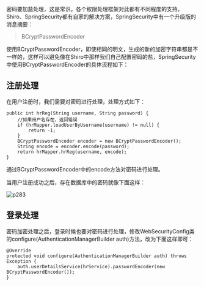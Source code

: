 密码要加盐处理，这是常识。各个权限处理框架对此都有不同程度的支持，Shiro、SpringSecurity都有自家的解决方案，SpringSecurity中有一个升级版的消息摘要：  

>BCryptPasswordEncoder  

使用BCryptPasswordEncoder，即使相同的明文，生成的新的加密字符串都是不一样的，这样可以避免像在Shiro中那样我们自己配置密码的盐，SpringSecurity中使用BCryptPasswordEncoder的具体流程如下：  

## 注册处理

在用户注册时，我们需要对密码进行处理，处理方式如下：  

```
public int hrReg(String username, String password) {
    //如果用户名存在，返回错误
    if (hrMapper.loadUserByUsername(username) != null) {
        return -1;
    }
    BCryptPasswordEncoder encoder = new BCryptPasswordEncoder();
    String encode = encoder.encode(password);
    return hrMapper.hrReg(username, encode);
}
```  

通过BCryptPasswordEncoder中的encode方法对密码进行处理。  

当用户注册成功之后，存在数据库中的密码就像下面这样：  

![p283](https://raw.githubusercontent.com/wiki/lenve/vhr/doc/p283.png)  

## 登录处理

密码加密处理之后，登录时候也要对密码进行处理，修改WebSecurityConfig类的configure(AuthenticationManagerBuilder auth)方法，改为下面这样即可：  

```
@Override
protected void configure(AuthenticationManagerBuilder auth) throws Exception {
    auth.userDetailsService(hrService).passwordEncoder(new BCryptPasswordEncoder());
}
```  
